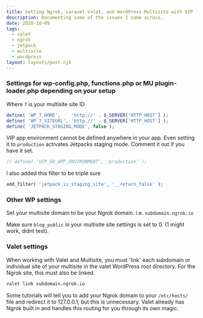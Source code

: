 ```yaml
---
title: Getting Ngrok, Laravel Valet, and WordPress Multisite with VIP local Jetpack search.
description: Documenting some of the issues I came across.
date: 2020-10-09
tags:
  - valet
  - ngrok
  - jetpack
  - multisite
  - wordpress
layout: layouts/post.njk
---
```

### Settings for wp-config.php, functions.php or MU plugin-loader.php depending on your setup

Where  `7` is your multisite site ID
```php
define( 'WP_7_HOME',    'http://' . $_SERVER['HTTP_HOST'] );
define( 'WP_7_SITEURL', 'http://' . $_SERVER['HTTP_HOST'] );
define( 'JETPACK_STAGING_MODE', false );
```

VIP app environment cannot be defined anywhere in your app. Even setting it to `production` activates Jetpacks staging mode. Comment it out if you have it set.
```php
// define( 'VIP_GO_APP_ENVIRONMENT', 'production' );
```

I also added this filter to be triple sure
```php
add_filter( 'jetpack_is_staging_site', '__return_false' );
```

### Other WP settings

Set your multisite domain to be your Ngrok domain. i.e. `subdomain.ngrok.io`

Make sure `blog_public` in your multisite site settings is set to 0. (1 might work, didnt test).

### Valet settings

When working with Valet and Multisite, you must 'link' each subdomain or individual site of your multisite in the valet WordPress root directory. For the Ngrok site, this must also be linked.

```bash
valet link subdomain.ngrok.io
```

Some tutorials will tell you to add your Ngrok domain to your `/etc/hosts/` file and redirect it to 127.0.0.1, but this is unnecessary. Valet already has Ngrok built in and handles this routing for you through its own magic.

